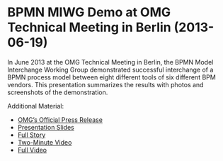 BPMN MIWG Demo at OMG Technical Meeting in Berlin (2013-06-19)
==============================================================

In June 2013 at the OMG Technical Meeting in Berlin, the BPMN Model Interchange Working Group demonstrated successful interchange of a BPMN process model between eight different tools of six different BPM vendors. This presentation summarizes the results with photos and screenshots of the demonstration.

Additional Material:

* [OMG’s Official Press Release](http://www.omg.org/news/releases/pr2013/07-23-13.htm)
* [Presentation Slides](http://www.slideshare.net/camunda/20130619-bpmn-model-interchange-demo)
* [Full Story](http://www.bpm-guide.de/2013/08/27/bpmn-roundtrip-works-interchange-demo-with-8-tools/)
* [Two-Minute Video](http://www.youtube.com/watch?v=3RauYmE2fJ4)
* [Full Video](http://www.youtube.com/watch?v=KDFAki6Sh-Q)
